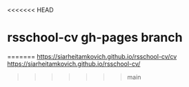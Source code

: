<<<<<<< HEAD
# rsschool-cv gh-pages branch
=======
https://siarheitamkovich.github.io/rsschool-cv/cv
https://siarheitamkovich.github.io/rsschool-cv/
>>>>>>> main

